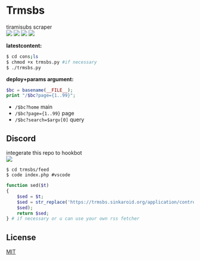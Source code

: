 # Trmsbs  
tiramisubs scraper  
![](https://img.shields.io/badge/codename-tiramisu-ff69b4) ![](https://img.shields.io/github/last-commit/sinkaroid/trmsbs) ![](https://img.shields.io/badge/php-%3E%3D5.3.9-blue.svg) ![](https://img.shields.io/pypi/pyversions/3)  

**latestcontent:**
```sh
$ cd cons;ls
$ chmod +x trmsbs.py #if necessary
$ ./trmsbs.py
```  
**deploy+params argument:**
```php
$bc = basename(__FILE__);
print "/$bc?page={1..99}"; 
```  
- `/$bc?home` main  
- `/$bc?page={1..99}` page  
- `/$bc?search=$argv[0]` query  

## Discord
integerate this repo to hookbot  
![](https://1.bp.blogspot.com/-7yKAX1JOhtE/XXV7F2PUeBI/AAAAAAAAJro/pt2r3NgRBhUonB4H-nbXpS85jldPPs5kACLcBGAs/s1600/Screenshot_130.png)

```
$ cd trmsbs/feed
$ code index.php #vscode
```  
```php
function sed($t)
{
    $sed = $t;
    $sed = str_replace('https://trmsbs.sinkaroid.org/application/controllers/get.php?anti=', 'yoursite',    
	$sed);
    return $sed;
} # if necessary or u can use your own rss fetcher
```  

## License
[MIT](https://choosealicense.com/licenses/mit/)